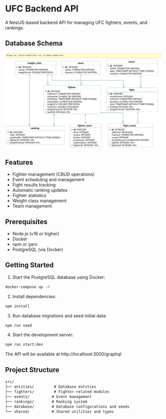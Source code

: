 # UFC Backend API

A NestJS-based backend API for managing UFC fighters, events, and rankings.

## Database Schema
![Database Schema](./UML.svg)

## Features

- Fighter management (CRUD operations)
- Event scheduling and management
- Fight results tracking
- Automatic ranking updates
- Fighter statistics
- Weight class management
- Team management

## Prerequisites

- Node.js (v16 or higher)
- Docker
- npm or yarn
- PostgreSQL (via Docker)

## Getting Started

1. Start the PostgreSQL database using Docker:
```bash
docker-compose up -d
```
2. Install dependencies:
```bash
npm install
 ```

3. Run database migrations and seed initial data:
```bash
npm run seed
 ```

4. Start the development server:
```bash
npm run start:dev
 ```

The API will be available at http://localhost:3000/graphql

## Project Structure
```plaintext
src/
├── entities/         # Database entities
├── fighters/         # Fighter-related modules
├── events/          # Event management
├── rankings/        # Ranking system
├── database/        # Database configurations and seeds
└── shared/          # Shared utilities and types
 ```
